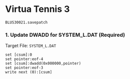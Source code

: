 # Virtua Tennis 3 

`BLUS30021.savepatch`

### 1. Update DWADD for SYSTEM_L.DAT (Required)

Target File: `SYSTEM_L.DAT`

```
set [csum]:0
set pointer:eof-4
set [csum]:dwadd(0x000000,pointer)
set pointer:eof-3
write next (0):[csum]
```

